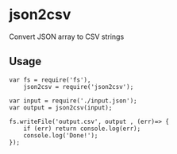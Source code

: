# json2csv
Convert JSON array to CSV strings


## Usage

```
var fs = require('fs'),
    json2csv = require('json2csv');

var input = require('./input.json');
var output = json2csv(input);

fs.writeFile('output.csv', output , (err)=> {
    if (err) return console.log(err);
    console.log('Done!');
});
```